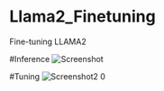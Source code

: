 # Llama2_Finetuning
Fine-tuning LLAMA2


#Inference
![Screenshot](https://github.com/prthmgoyl/Llama2_Finetuning/assets/73787380/638ec3ac-5c9a-4fff-9c61-063bbd4ad801)

#Tuning
![Screenshot2 0](https://github.com/prthmgoyl/Llama2_Finetuning/assets/73787380/1d452682-14fe-478e-a5c8-be9d555a1d5d)
